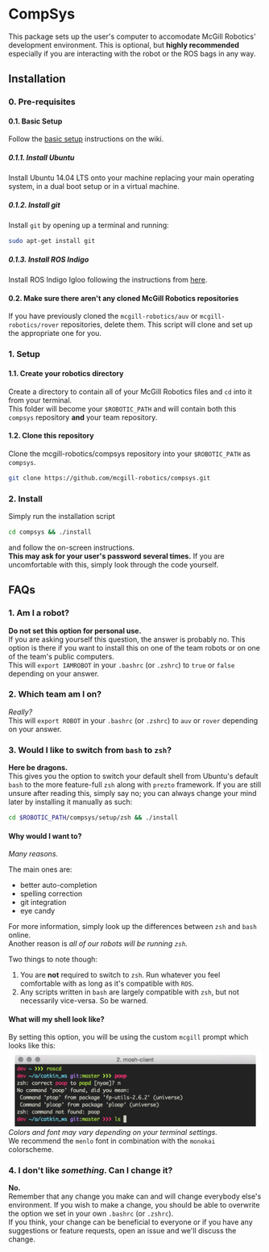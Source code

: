 # CompSys

This package sets up the user's computer to accomodate McGill Robotics' development environment. This is optional, but **highly recommended** especially if you are interacting with the robot or the ROS bags in any way.

## Installation

### 0. Pre-requisites

#### 0.1. Basic Setup
Follow the [basic setup](http://mcgillrobotics.com/wiki/index.php/Basic_Setup) instructions on the wiki.

##### 0.1.1. Install Ubuntu
Install Ubuntu 14.04 LTS onto your machine replacing your main operating system, in a dual boot setup or in a virtual machine.

##### 0.1.2. Install git
Install `git` by opening up a terminal and running:

```bash
sudo apt-get install git
```

##### 0.1.3. Install ROS Indigo
Install ROS Indigo Igloo following the instructions from [here](http://wiki.ros.org/indigo/Installation/Ubuntu).

#### 0.2. Make sure there aren't any cloned McGill Robotics repositories
If you have previously cloned the `mcgill-robotics/auv` or `mcgill-robotics/rover` repositories, delete them. This script will clone and set up the appropriate one for you.


### 1. Setup

#### 1.1. Create your robotics directory  
Create a directory to contain all of your McGill Robotics files and `cd` into it from your terminal.  
This folder will become your `$ROBOTIC_PATH` and will contain both this `compsys` repository **and** your team repository.

#### 1.2. Clone this repository
Clone the mcgill-robotics/compsys repository into your `$ROBOTIC_PATH` as `compsys`.

```bash
git clone https://github.com/mcgill-robotics/compsys.git
```

### 2. Install
Simply run the installation script

```bash
cd compsys && ./install
```

and follow the on-screen instructions.  
**This may ask for your user's password several times.** If you are uncomfortable with this, simply look through the code yourself.

## FAQs

### 1. Am I a robot?
**Do not set this option for personal use.**  
If you are asking yourself this question, the answer is probably no. This option is there if you want to install this on one of the team robots or on one of the team's public computers.  
This will `export IAMROBOT` in your `.bashrc` (or `.zshrc`) to `true` or `false` depending on your answer.


### 2. Which team am I on?
*Really?*  
This will `export ROBOT` in your `.bashrc` (or `.zshrc`) to `auv` or `rover` depending on your answer.


### 3. Would I like to switch from `bash` to `zsh`?
**Here be dragons.**  
This gives you the option to switch your default shell from Ubuntu's default `bash` to the more feature-full `zsh` along with `prezto` framework. If you are still unsure after reading this, simply say no; you can always change your mind later by installing it manually as such:

```bash
cd $ROBOTIC_PATH/compsys/setup/zsh && ./install
```

#### Why would I want to?
*Many reasons.*  

The main ones are:
* better auto-completion
* spelling correction
* git integration
* eye candy

For more information, simply look up the differences between `zsh` and `bash` online.  
Another reason is *all of our robots will be running `zsh`.*

Two things to note though:
  1. You are **not** required to switch to `zsh`. Run whatever you feel comfortable with as long as it's compatible with `ROS`.  
  2. Any scripts written in `bash` are largely compatible with `zsh`, but not necessarily vice-versa. So be warned.

#### What will my shell look like?
By setting this option, you will be using the custom `mcgill` prompt which looks like this:
![GitHub Logo](/setup/zsh/mcgill_theme.png)
*Colors and font may vary depending on your terminal settings.*  
We recommend the `menlo` font in combination with the `monokai` colorscheme.


### 4. I don't like *something*. Can I change it?
**No.**  
Remember that any change you make can and will change everybody else's environment. If you wish to make a change, you should be able to overwrite the option we set in your own `.bashrc` (or `.zshrc`).  
If you think, your change can be beneficial to everyone or if you have any suggestions or feature requests, open an issue and we'll discuss the change.

